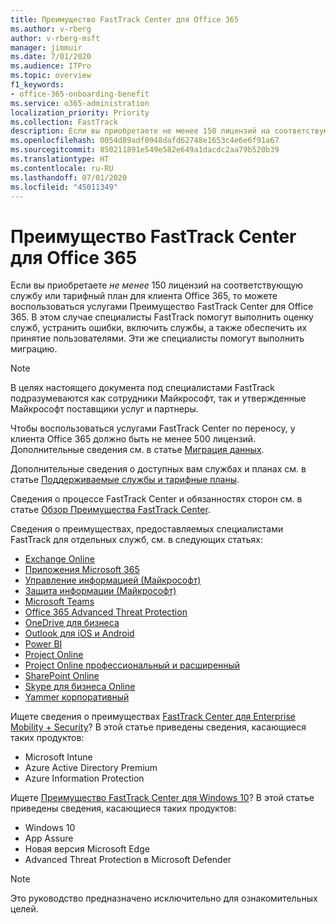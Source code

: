 ```yaml
---
title: Преимущество FastTrack Center для Office 365
ms.author: v-rberg
author: v-rberg-msft
manager: jimmuir
ms.date: 7/01/2020
ms.audience: ITPro
ms.topic: overview
f1_keywords:
- office-365-onboarding-benefit
ms.service: o365-administration
localization_priority: Priority
ms.collection: FastTrack
description: Если вы приобретаете не менее 150 лицензий на соответствующую службу или тарифный план для клиента Office 365, то можете воспользоваться услугами Преимущество FastTrack Center для Office 365. В этом случае специалисты FastTrack помогут выполнить оценку служб, устранить ошибки, включить службы, а также обеспечить их принятие пользователями. Эти же специалисты помогут выполнить миграцию.
ms.openlocfilehash: 0054d89adf0948dafd62748e1653c4e6e6f91a67
ms.sourcegitcommit: 850211891e549e582e649a1dacdc2aa79b520b39
ms.translationtype: HT
ms.contentlocale: ru-RU
ms.lasthandoff: 07/01/2020
ms.locfileid: "45011349"
---
```

# <a name="fasttrack-center-benefit-for-office-365"></a>Преимущество FastTrack Center для Office 365

Если вы приобретаете *не менее* 150 лицензий на соответствующую службу или тарифный план для клиента Office 365, то можете воспользоваться услугами Преимущество FastTrack Center для Office 365. В этом случае специалисты FastTrack помогут выполнить оценку служб, устранить ошибки, включить службы, а также обеспечить их принятие пользователями. Эти же специалисты помогут выполнить миграцию. 
  
> [!NOTE]
> В целях настоящего документа под специалистами FastTrack подразумеваются как сотрудники Майкрософт, так и утвержденные Майкрософт поставщики услуг и партнеры. 
  
Чтобы воспользоваться услугами FastTrack Center по переносу, у клиента Office 365 должно быть не менее 500 лицензий. Дополнительные сведения см. в статье [Миграция данных](O365-data-migration.md).
  
Дополнительные сведения о доступных вам службах и планах см. в статье [Поддерживаемые службы и тарифные планы](M365-eligible-services-and-plans.md).
  
Сведения о процессе FastTrack Center и обязанностях сторон см. в статье [Обзор Преимущества FastTrack Center](O365-fasttrack-benefit-overview.md).

Сведения о преимуществах, предоставляемых специалистами FastTrack для отдельных служб, см. в следующих статьях:

- [Exchange Online](O365-fasttrack-responsibilities.md#exchange-online)
- [Приложения Microsoft 365](O365-fasttrack-responsibilities.md#microsoft-365-apps)
- [Управление информацией (Майкрософт)](O365-fasttrack-responsibilities.md#microsoft-information-governance)
- [Защита информации (Майкрософт)](O365-fasttrack-responsibilities.md#microsoft-information-protection)
- [Microsoft Teams](O365-fasttrack-responsibilities.md#microsoft-teams)
- [Office 365 Advanced Threat Protection](O365-fasttrack-responsibilities.md#office-365-advanced-threat-protection)
- [OneDrive для бизнеса](O365-fasttrack-responsibilities.md#onedrive-for-business)
- [Outlook для iOS и Android](O365-fasttrack-responsibilities.md#outlook-for-ios-and-android)
- [Power BI](O365-fasttrack-responsibilities.md#power-bi)
- [Project Online](O365-fasttrack-responsibilities.md#project-online)
- [Project Online профессиональный и расширенный](O365-fasttrack-responsibilities.md#project-online-professional-and-project-online-premium)
- [SharePoint Online](O365-fasttrack-responsibilities.md#sharepoint-online)
- [Skype для бизнеса Online](O365-fasttrack-responsibilities.md#skype-for-business-online)
- [Yammer корпоративный](O365-fasttrack-responsibilities.md#yammer-enterprise)
  
Ищете сведения о преимуществах [FastTrack Center для Enterprise Mobility + Security](EMS-fasttrack-benefit-for-EMS.md)? В этой статье приведены сведения, касающиеся таких продуктов:
  
- Microsoft Intune
- Azure Active Directory Premium 
- Azure Information Protection

Ищете [Преимущество FastTrack Center для Windows 10](Win-10-fasttrack-benefit-for-Windows-10.md)? В этой статье приведены сведения, касающиеся таких продуктов:

- Windows 10
- App Assure
- Новая версия Microsoft Edge
- Advanced Threat Protection в Microsoft Defender
    
> [!NOTE]
> Это руководство предназначено исключительно для ознакомительных целей. 

